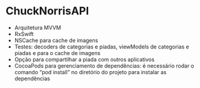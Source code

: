 # ChuckNorrisAPI

- Arquitetura MVVM
- RxSwift
- NSCache para cache de imagens
- Testes: decoders de categorias e piadas, viewModels de categorias e piadas e para o cache de imagens
- Opção para compartilhar a piada com outros aplicativos
- CocoaPods para gerenciamento de dependências: é necessário rodar o comando “pod install” no diretório do projeto para instalar as dependências
